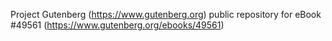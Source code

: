 Project Gutenberg (https://www.gutenberg.org) public repository for eBook #49561 (https://www.gutenberg.org/ebooks/49561)

